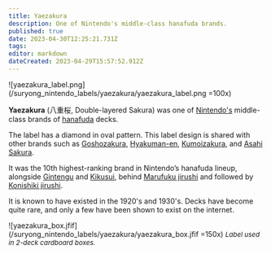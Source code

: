 ```yaml
---
title: Yaezakura
description: One of Nintendo's middle-class hanafuda brands.
published: true
date: 2023-04-30T12:25:21.731Z
tags: 
editor: markdown
dateCreated: 2023-04-29T15:57:52.912Z
---
```


![yaezakura_label.png](/suryong_nintendo_labels/yaezakura/yaezakura_label.png =100x)

**Yaezakura** (八重桜, Double-layered Sakura) was one of [Nintendo's](/en/hanafuda/manufacturers/nintendo) middle-class brands of [hanafuda](/en/hanafuda) decks.
  
The label has a diamond in oval pattern. This label design is shared with other brands such as [Goshozakura](/en/hanafuda/manufacturers/nintendo/goshozakura), [Hyakuman-en](/en/hanafuda/manufacturers/nintendo/hyakuman-en), [Kumoizakura](/en/hanafuda/manufacturers/nintendo/kumoizakura), and [Asahi Sakura](/en/hanafuda/manufacturers/nintendo/asahi_sakura).

It was the 10th highest-ranking brand in Nintendo’s hanafuda lineup, alongside [Gintengu](/en/hanafuda/manufacturers/nintendo/gintengu) and [Kikusui](/en/hanafuda/manufacturers/nintendo/kikusui), behind [Marufuku jirushi](/en/hanafuda/manufacturers/nintendo/marufuku_jirushi) and followed by [Konishiki jirushi](/en/hanafuda/manufacturers/nintendo/konishiki).

It is known to have existed in the 1920's and 1930's. Decks have become quite rare, and only a few have been shown to exist on the internet.

![yaezakura_box.jfif](/suryong_nintendo_labels/yaezakura/yaezakura_box.jfif =150x)
<span style="font-size:small;">*Label used in 2-deck cardboard boxes.*</span>